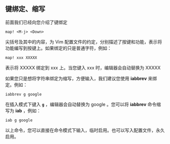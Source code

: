 ## 键绑定、缩写

前面我们已经向您介绍了键绑定

```shell
map! <M-j> <Down>
```

尖括号及其中的内容，为 Vim
配置文件的约定，分别描述了按键和功能，表示将功能编写到按键上。如果绑定的只是普通字符，例如：

```shell
map! xxx XXXXX
```

表示将 XXXXX 绑定到 xxx 上。当您键入 xxx 时，编辑器会自动替换为 XXXXX

如果您只是想将字符串绑定为缩写，方便输入，我们建议您使用 **iabbrev**
来绑定。例如：

```shell
iabbrev g google
```

在插入模式下键入 **`g`** ，编辑器会自动替换为 google 。您可以将
**iabbrev** 命令缩写为 **iab** ，例如：

```shell
iab g google
```

以上命令，您可以直接在命令模式下输入，临时启用。也可以写入配置文件，永久启用。
